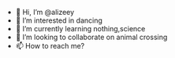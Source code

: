 - 👋 Hi, I’m @alizeey
- 👀 I’m interested in dancing
- 🌱 I’m currently learning nothing,science
- 💞️ I’m looking to collaborate on animal crossing
- 📫 How to reach me?

<!---
alizeey/alizeey is a ✨ special ✨ repository because its `README.md` (this file) appears on your GitHub profile.
You can click the Preview link to take a look at your changes.
--->
